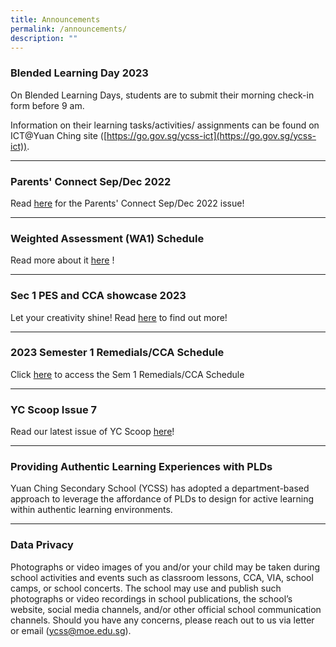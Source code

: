 ```yaml
---
title: Announcements
permalink: /announcements/
description: ""
---
```

### Blended Learning Day 2023

On Blended Learning Days, students are to submit their morning check-in form before 9 am. 

Information on their learning tasks/activities/ assignments can be found on ICT@Yuan Ching site ([https://go.gov.sg/ycss-ict](https://go.gov.sg/ycss-ict)).

-----


### Parents' Connect Sep/Dec 2022

Read [here](https://staging.d3su4wj45hy3j2.amplifyapp.com/quick-links/for-parents/yc-scoop/) for the Parents' Connect Sep/Dec 2022 issue!

-----

### Weighted Assessment (WA1) Schedule

Read more about it [here](https://staging.d3su4wj45hy3j2.amplifyapp.com/quick-links/for-students/school-daily-routines/school-holiday-programme/) !

------

### Sec 1 PES and CCA showcase 2023

Let your creativity shine! Read [here](https://yuanchingsec.moe.edu.sg/qql/slot/u748/2022/YCSS%20Songwriting%20Contest%20Our%20School%20Our%20Song%202022_final.pdf) to find out more!

------

### 2023 Semester 1 Remedials/CCA Schedule

Click [here](https://staging.d3su4wj45hy3j2.amplifyapp.com/quick-links/for-students/school-daily-routines/exam-timetable-school-national/) to access the Sem 1 Remedials/CCA Schedule

--------

### YC Scoop Issue 7

Read our latest issue of YC Scoop [here](https://yuanchingsec-moe-edu-sg-admin.cwp.sg/qql/slot/u748/E-Newsletter/2022-Issue-7/index.html)!

------


### Providing Authentic Learning Experiences with PLDs

Yuan Ching Secondary School (YCSS) has adopted a department-based approach to leverage the affordance of PLDs to design for active learning within authentic learning environments.

---------

### Data Privacy

Photographs or video images of you and/or your child may be taken during school activities and events such as classroom lessons, CCA, VIA, school camps, or school concerts. The school may use and publish such photographs or video recordings in school publications, the school’s website, social media channels, and/or other official school communication channels. Should you have any concerns, please reach out to us via letter or email (ycss@moe.edu.sg).